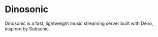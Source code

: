 # Dinosonic
Dinosonic is a fast, lightweight music streaming server built with Deno, inspired by Subsonic.

